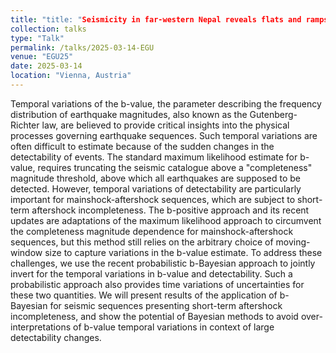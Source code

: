 ```yaml
---
title: "title: "Seismicity in far-western Nepal reveals flats and ramps along the Main Himalayan Thrust""
collection: talks
type: "Talk"
permalink: /talks/2025-03-14-EGU
venue: "EGU25"
date: 2025-03-14
location: "Vienna, Austria"
---
```


Temporal variations of the b-value, the parameter describing the frequency distribution of earthquake magnitudes, also known as the Gutenberg-Richter law, are believed to provide critical insights into the physical processes governing earthquake sequences. Such temporal variations are often difficult to estimate because of the sudden changes in the detectability of events. The standard maximum likelihood estimate for b-value, requires truncating the seismic catalogue above a "completeness" magnitude threshold, above which all earthquakes are supposed to be detected. However, temporal variations of detectability are particularly important for mainshock-aftershock sequences, which are subject to short-term aftershock incompleteness. The b-positive approach and its recent updates are adaptations of the maximum likelihood approach to circumvent the completeness magnitude dependence for mainshock-aftershock sequences, but this method still relies on the arbitrary choice of moving-window size to capture variations in the b-value estimate. To address these challenges, we use the recent probabilistic b-Bayesian approach to jointly invert for the temporal variations in b-value and detectability. Such a probabilistic approach also provides time variations of uncertainties for these two quantities.
We will present results of the application of b-Bayesian for seismic sequences presenting short-term aftershock incompleteness, and show the potential of Bayesian methods to avoid over-interpretations of b-value temporal variations in context of large detectability changes.

